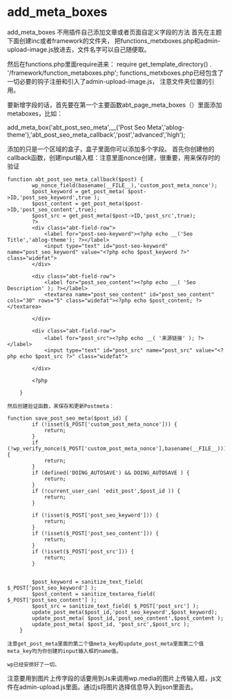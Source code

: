 # add_meta_boxes
add_meta_boxes
不用插件自己添加文章或者页面自定义字段的方法
首先在主题下面创建inc或者framework的文件夹，
把functions_metxboxes.php和admin-upload-image.js放进去，文件名字可以自己随便取。

然后在functions.php里面require进来：
require get_template_directory() . '/framework/function_metaboxes.php';
functions_metxboxes.php已经包含了一切必要的钩子注册和引入了admin-upload-image.js，
注意文件夹位置的引用。

要新增字段的话，首先要在第一个主要函数abt_page_meta_boxes（）里面添加metaboxes，比如：

add_meta_box('abt_post_seo_meta',__('Post Seo Meta','ablog-theme'),'abt_post_seo_meta_callback','post','advanced','high');

添加的只是一个区域的盒子，盒子里面你可以添加多个字段。
首先你创建他的callback函数，创建input输入框：注意里面nonce创建，很重要，用来保存时的验证

	function abt_post_seo_meta_callback($post) {
			wp_nonce_field(basename(__FILE__),'custom_post_meta_nonce');
			$post_keyword = get_post_meta( $post->ID,'post_seo_keyword',true );
			$post_content = get_post_meta($post->ID,'post_seo_content',true);
			$post_src = get_post_meta($post->ID,'post_src',true);
			?>
			<div class="abt-field-row">
				<label for="post-seo-keyword"><?php echo __('Seo Title','ablog-theme'); ?></label>
				<input type="text" id="post-seo-keyword" name="post_seo_keyword" value="<?php echo $post_keyword ?>" class="widefat">
			</div>
			
			<div class="abt-field-row">
				<label for="post_seo_content"><?php echo __( 'Seo Description' ); ?></label>
				<textarea name="post_seo_content" id="post_seo_content" cols="30" rows="5" class="widefat"><?php echo $post_content; ?></textarea>
				
			</div>

			<div class="abt-field-row">
				<label for="post_src"><?php echo __( '来源链接' ); ?></label>
				<input type="text" id="post_src" name="post_src" value="<?php echo $post_src ?>" class="widefat">
				
			</div>

			<?php
			
		}
    
    然后创建验证函数，来保存和更新Postmeta：
    
    function save_post_seo_meta($post_id) {
			if (!isset($_POST['custom_post_meta_nonce'])) {
				return;
			}
			if (!wp_verify_nonce($_POST['custom_post_meta_nonce'],basename(__FILE__))) {
				return;
			}
			if (defined('DOING_AUTOSAVE') && DOING_AUTOSAVE ) {
				return;
			}
			if (!current_user_can( 'edit_post',$post_id )) {
				return;
			}

			if (!isset($_POST['post_seo_keyword'])) {
				return;
			}
			if (!isset($_POST['post_seo_content'])) {
				return;
			}
			if (!isset($_POST['post_src'])) {
				return;
			}


			$post_keyword = sanitize_text_field( $_POST['post_seo_keyword'] );
			$post_content = sanitize_textarea_field( $_POST['post_seo_content'] );
			$post_src = sanitize_text_field( $_POST['post_src'] );
			update_post_meta($post_id,'post_seo_keyword',$post_keyword);
			update_post_meta( $post_id,'post_seo_content',$post_content );
			update_post_meta( $post_id, 'post_src',$post_src );
		}
    
    注意get_post_meta里面的第二个值meta_key和update_post_meta里面第二个值meta_key均为你创建的input输入框的name值。
    
    wp已经安排好了一切。
    

注意要用到图片上传字段的话要用到Js来调用wp.media的图片上传输入框，js文件在admin-upload.js里面。通过js将图片选择信息导入到json里面去。


